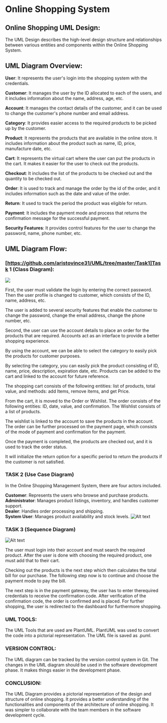 # **Online Shopping System**

## Online Shopping UML Design: 

The UML Design describes the high-level design structure and relationships between various entities and components within the Online Shopping System. 

## UML Diagram Overview: 

**User**: It represents the user's login into the shopping system with the credentials. 

**Customer**: It manages the user by the ID allocated to each of the users, and it includes information about the name, address, age, etc. 

**Account**: It manages the contact details of the customer, and it can be used to change the customer's phone number and email address. 

**Category**: It provides easier access to the required products to be picked up by the customer. 

**Product**: It represents the products that are available in the online store. It includes information about the product such as name, ID, price, manufacture date, etc. 

**Cart**: It represents the virtual cart where the user can put the products in the cart. It makes it easier for the user to check out the products. 

**Checkout**: It includes the list of the products to be checked out and the quantity to be checked out. 

**Order**: It is used to track and manage the order by the id of the order, and it includes information such as the date and value of the order. 

**Return**: It used to track the period the product was eligible for return. 

**Payment**: It includes the payment mode and process that returns the confirmation message for the successful payment. 

**Security Features**: It provides control features for the user to change the password, name, phone number, etc. 

## UML Diagram Flow: 

### [https://github.com/aristovince31/UML/tree/master/Task1]Task 1 (Class Diagram):
![](Task1/image.png)

First, the user must validate the login by entering the correct password. Then the user profile is changed to customer, which consists of the ID, name, address, etc. 

The user is added to several security features that enable the customer to change the password, change the email address, change the phone number, etc. 

Second, the user can use the account details to place an order for the products that are required. Accounts act as an interface to provide a better shopping experience. 

By using the account, we can be able to select the category to easily pick the products for customer purposes. 

By selecting the category, you can easily pick the product consisting of ID, name, price, description, expiration date, etc. Products can be added to the cart and linked to the account for future reference. 

The shopping cart consists of the following entities: list of products, total value, and methods: add Items, remove items, and get Price. 

From the cart, it is moved to the Order or Wishlist. The order consists of the following entities: ID, date, value, and confirmation. The Wishlist consists of a list of products. 

The wishlist is linked to the account to save the products in the account. The order can be further processed on the payment page, which consists of the mode of payment and confirmation for the payment. 

Once the payment is completed, the products are checked out, and it is used to track the order status. 

It will initialize the return option for a specific period to return the products if the customer is not satisfied. 

### TASK 2 (Use Case Diagram) 

In the Online Shopping Management System, there are four actors included. 

**Customer**: Represents the users who browse and purchase products. 
**Administrator**: Manages product listings, inventory, and handles customer support.<br>
**Dealer**: Handles order processing and shipping. <br>
**System User**: Manages product availability and stock levels. 
![Alt text](<Task2/image.png>)

### TASK 3 (Sequence Diagram) 

![Alt text](Task3/image.png)

The user must login into their account and must search the required product. After the user is done with choosing the required product, one must add that to their cart.  

Checking out the products is the next step which then calculates the total bill for our purchase. The following step now is to continue and choose the payment mode to pay the bill.  

The next step is in the payment gateway, the user has to enter therequired credentials to receive the confirmation code. After verification of the confirmation code, the order is confirmed and is placed. For further shopping, the user is redirected to the dashboard for furthermore shopping. 

### UML TOOLS: 

The UML Tools that are used are PlantUML. PlantUML was used to convert the code into a pictorial representation. The UML file is saved as .puml. 

### VERSION CONTROL: 

The UML diagram can be tracked by the version control system in Git. The changes in the UML diagram should be used in the software development phase. It makes things easier in the development phase. 

### CONCLUSION: 
The UML Diagram provides a pictorial representation of the design and structure of online shopping. It provides a better understanding of the functionalities and components of the architecture of online shopping. It was simpler to collaborate with the team members in the software development cycle. 
